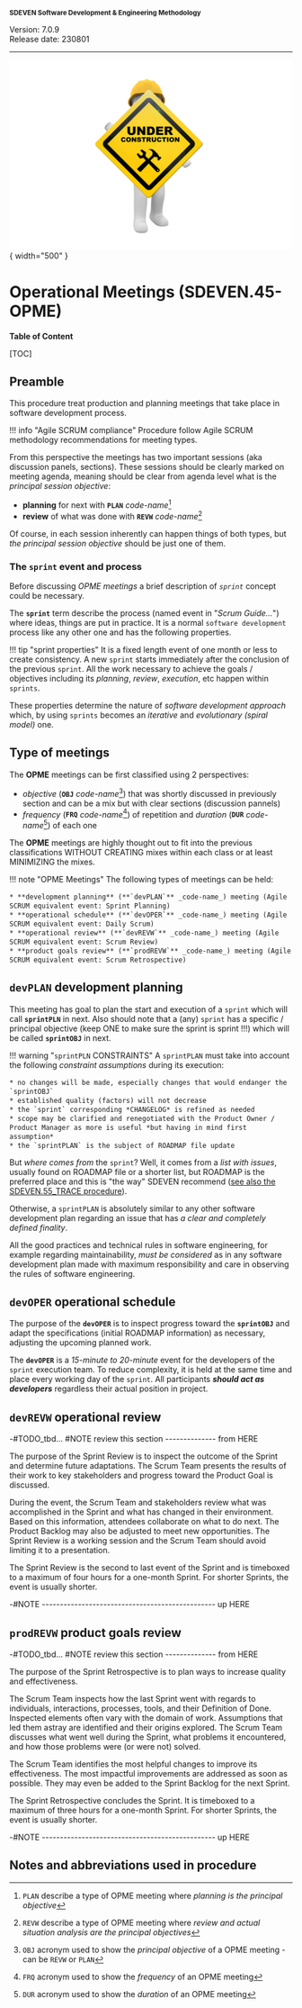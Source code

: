 <small>**SDEVEN Software Development & Engineering Methodology**</small>

Version: 7.0.9<br>
Release date: 230801

***

<!-- #FIXME drop when finished -->
![wip_under_construction](pictures/under_maintenance.png){ width="500" }



# Operational Meetings (SDEVEN.45-OPME)

**Table of Content**

[TOC]

## Preamble

This procedure treat production and planning meetings that take place in software development process.

!!! info "Agile SCRUM compliance"
    Procedure follow Agile SCRUM methodology recommendations for meeting types.

From this perspective the meetings has two important sessions (aka discussion panels, sections). These sessions should be clearly marked on meeting agenda, meaning should be clear from agenda level what is the *principal session objective*:

* **planning** for next with **`PLAN`** _code-name_[^PLAN]
* **review** of what was done with **`REVW`** _code-name_[^REVW]

Of course, in each session inherently can happen things of both types, but *the principal session objective* should be just one of them.


### The `sprint` event and process

Before discussing *OPME meetings* a brief description of *`sprint`* concept could be necessary.

The **`sprint`** term describe the process (named event in "_Scrum Guide..._") where ideas, things are put in practice. It is a normal `software development` process like any other one and has the following properties.

!!! tip "sprint properties"
    It is a fixed length event of one month or less to create consistency. A new `sprint` starts immediately after the conclusion of the previous `sprint`. All the work necessary to achieve the goals / objectives including its _planning_, _review_, _execution_, etc happen within `sprints`.

These properties determine the nature of *software development approach* which, by using `sprints` becomes an *iterative* and *evolutionary (spiral model)* one.





## Type of meetings

The **OPME** meetings can be first classified using 2 perspectives:

* *objective* (**`OBJ`** _code-name_[^OBJ]) that was shortly discussed in previously section and can be a mix but with clear sections (discussion pannels)
* *frequency* (**`FRQ`** _code-name_[^FRQ]) of repetition and *duration* (**`DUR`** _code-name_[^DUR]) of each one

The **OPME** meetings are highly thought out to fit into the previous classifications WITHOUT CREATING mixes within each class or at least MINIMIZING the mixes.

!!! note "OPME Meetings"
    The following types of meetings can be held:

    * **development planning** (**`devPLAN`** _code-name_) meeting (Agile SCRUM equivalent event: Sprint Planning)
    * **operational schedule** (**`devOPER`** _code-name_) meeting (Agile SCRUM equivalent event: Daily Scrum)
    * **operational review** (**`devREVW`** _code-name_) meeting (Agile SCRUM equivalent event: Scrum Review)
    * **product goals review** (**`prodREVW`** _code-name_) meeting (Agile SCRUM equivalent event: Scrum Retrospective)





## `devPLAN` development planning

This meeting has goal to plan the start and execution of a `sprint` which will call **`sprintPLN`** in next. Also should note that a (any) `sprint` has a specific / principal objective (keep ONE to make sure the sprint is sprint !!!) which will be called **`sprintOBJ`** in next.


!!! warning "`sprintPLN` CONSTRAINTS"
    A `sprintPLAN` must take into account the following *constraint assumptions* during its execution:
    
    * no changes will be made, especially changes that would endanger the `sprintOBJ`
    * established quality (factors) will not decrease
    * the `sprint` corresponding *CHANGELOG* is refined as needed
    * scope may be clarified and renegotiated with the Product Owner / Product Manager as more is useful *but having in mind first assumption*
    * the `sprintPLAN` is the subject of ROADMAP file update


But *where comes from* the `sprint`? Well, it comes from a *list with issues*, usually found on ROADMAP file or a shorter list, but ROADMAP is the preferred place and this is "the way" SDEVEN recommend ([see also the SDEVEN.55_TRACE procedure](SDEVEN.55_TRACE.md)).

Otherwise, a `sprintPLAN` is absolutely similar to any other software development plan regarding an issue that has *a clear and completely defined finality*.

All the good practices and  technical rules in software engineering, for example regarding maintainability, *must be considered* as in any software development plan made with maximum responsibility and care in observing the rules of software engineering.





## `devOPER` operational schedule

The purpose of the **`devOPER`** is to inspect progress toward the **`sprintOBJ`** and adapt the specifications (initial ROADMAP information) as necessary, adjusting the upcoming planned work.

The **`devOPER`** is a _15-minute to 20-minute_ event for the developers of the `sprint` execution team. To reduce complexity, it is held at the same time and place every working day of the `sprint`. All participants ***should act as developers*** regardless their actual position in project.





## `devREVW` operational review

-#TODO_tbd... #NOTE review this section -------------- from HERE

The purpose of the Sprint Review is to inspect the outcome of the Sprint and determine future adaptations. The Scrum Team presents the results of their work to key stakeholders and progress toward the Product Goal is discussed.

During the event, the Scrum Team and stakeholders review what was accomplished in the Sprint and what has changed in their environment. Based on this information, attendees collaborate on what to do next. The Product Backlog may also be adjusted to meet new opportunities. The Sprint Review is a working session and the Scrum Team should avoid limiting it to a presentation.

The Sprint Review is the second to last event of the Sprint and is timeboxed to a maximum of four hours for a one-month Sprint. For shorter Sprints, the event is usually shorter.

-#NOTE ------------------------------------------------ up HERE






## `prodREVW` product goals review

-#TODO_tbd... #NOTE review this section -------------- from HERE

The purpose of the Sprint Retrospective is to plan ways to increase quality and effectiveness.

The Scrum Team inspects how the last Sprint went with regards to individuals, interactions, processes, tools, and their Definition of Done. Inspected elements often vary with the domain of work. Assumptions that led them astray are identified and their origins explored. The Scrum Team discusses what went well during the Sprint, what problems it encountered, and how those problems were (or were not) solved.

The Scrum Team identifies the most helpful changes to improve its effectiveness. The most impactful improvements are addressed as soon as possible. They may even be added to the Sprint Backlog for the next Sprint.

The Sprint Retrospective concludes the Sprint. It is timeboxed to a maximum of three hours for a one-month Sprint. For shorter Sprints, the event is usually shorter.

-#NOTE ------------------------------------------------ up HERE






## Notes and abbreviations used in procedure

[^PLAN]: `PLAN` describe a type of OPME meeting where *planning is the principal objective*

[^REVW]: `REVW` describe a type of OPME meeting where *review and actual situation analysis are the principal objectives*

[^OBJ]: `OBJ` acronym used to show the *principal objective* of a OPME meeting - can be `REVW` or `PLAN`

[^FRQ]: `FRQ` acronym used to show the *frequency* of an OPME meeting

[^DUR]: `DUR` acronym used to show the *duration* of an OPME meeting


